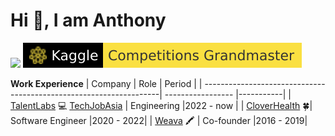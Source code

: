 # Hi :wave:, I am Anthony

![](https://komarev.com/ghpvc/?username=kingychiu)
[![](./kaggle-badges/CompetitionsRank/flat-square-black.svg)](https://www.kaggle.com/kingychiu)

**Work Experience**
| Company                                                            | Role              | Period    |
| -------------------------------------------------------------------| ----------------- |-----------|
| [TalentLabs](https://www.talentlabs.org/) :computer: [TechJobAsia](https://www.techjobasia.com/)           | Engineering       |2022 - now |
| [CloverHealth](https://www.cloverhealth.com/en/) :four_leaf_clover:| Software Engineer |2020 - 2022|
| [Weava](https://www.weavatools.com/) :crayon:                      | Co-founder        |2016 - 2019|
